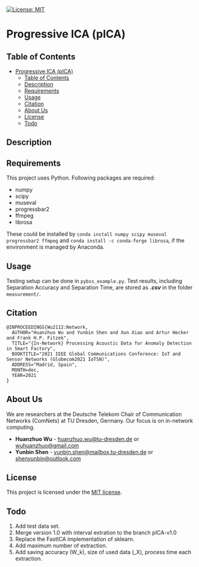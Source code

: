 [![License: MIT](https://img.shields.io/badge/License-MIT-yellow.svg)](https://opensource.org/licenses/MIT)

# Progressive ICA (pICA)

## Table of Contents
- [Progressive ICA (pICA)](#progressive-ica-pica)
  - [Table of Contents](#table-of-contents)
  - [Description](#description)
  - [Requirements](#requirements)
  - [Usage](#usage)
  - [Citation](#citation)
  - [About Us](#about-us)
  - [License](#license)
  - [Todo](#todo)


## Description


## Requirements

This project uses Python. Following packages are required:
- numpy
- scipy
- museval
- progressbar2
- ffmpeg
- librosa

These could be installed by `conda install numpy scipy museval progressbar2 ffmpeg` and `conda install -c conda-forge librosa`, if the environment is managed by Anaconda.

## Usage
Testing setup can be done in `pybss_example.py`. Test results, including Separation Accuracy and Separation Time, are stored as ***.csv*** in the folder `measurement/`.

## Citation

```
@INPROCEEDINGS{Wu2112:Network,
  AUTHOR="Huanzhuo Wu and Yunbin Shen and Xun Xiao and Artur Hecker and Frank H.P. Fitzek",
  TITLE="{In-Network} Processing Acoustic Data for Anomaly Detection in Smart Factory",
  BOOKTITLE="2021 IEEE Global Communications Conference: IoT and Sensor Networks (Globecom2021 IoTSN)",
  ADDRESS="Madrid, Spain",
  MONTH=dec,
  YEAR=2021
}
```

## About Us

We are researchers at the Deutsche Telekom Chair of Communication Networks (ComNets) at TU Dresden, Germany. Our focus is on in-network computing.

* **Huanzhuo Wu** - huanzhuo.wu@tu-dresden.de or wuhuanzhuo@gmail.com
* **Yunbin Shen** - yunbin.shen@mailbox.tu-dresden.de or shenyunbin@outlook.com

## License

This project is licensed under the [MIT license](./LICENSE).

## Todo
1. Add test data set.
2. Merge version 1.0 with interval extration to the branch pICA-v1.0
3. Replace the FastICA implementation of sklearn.
4. Add maximum number of extraction.
5. Add saving accuracy (W_k), size of used data (_X), process time each extraction.